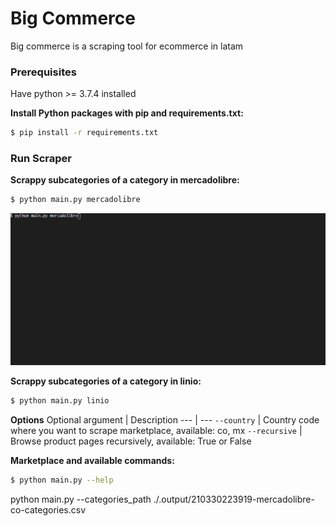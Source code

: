 # Big Commerce
Big commerce is a scraping tool for ecommerce in latam

### Prerequisites

Have python >= 3.7.4  installed

**Install Python packages with pip and requirements.txt:**

```sh
$ pip install -r requirements.txt
```
### Run Scraper

**Scrappy subcategories of a category in mercadolibre:**

```sh
$ python main.py mercadolibre
```
![alt text](https://github.com/91-julian-sanchez/big-commerce/blob/master/_assetes/mercadolibre.gif "Mercadolibre scraper")

**Scrappy subcategories of a category in linio:**

```sh
$ python main.py linio
```

**Options**
Optional argument | Description
--- | --- 
`--country` | Country code where you want to scrape marketplace, available: co, mx 
`--recursive` | Browse product pages recursively, available: True or False

**Marketplace and available commands:**

```sh
$ python main.py --help
```
python main.py --categories_path ./.output/210330223919-mercadolibre-co-categories.csv

